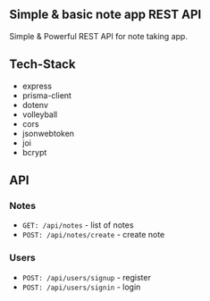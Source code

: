 ## Simple & basic note app REST API

Simple & Powerful REST API for note taking app.

## Tech-Stack

- express
- prisma-client
- dotenv
- volleyball
- cors
- jsonwebtoken
- joi
- bcrypt

## API

### Notes

- `GET: /api/notes` - list of notes
- `POST: /api/notes/create` - create note

### Users

- `POST: /api/users/signup` - register
- `POST: /api/users/signin` - login

